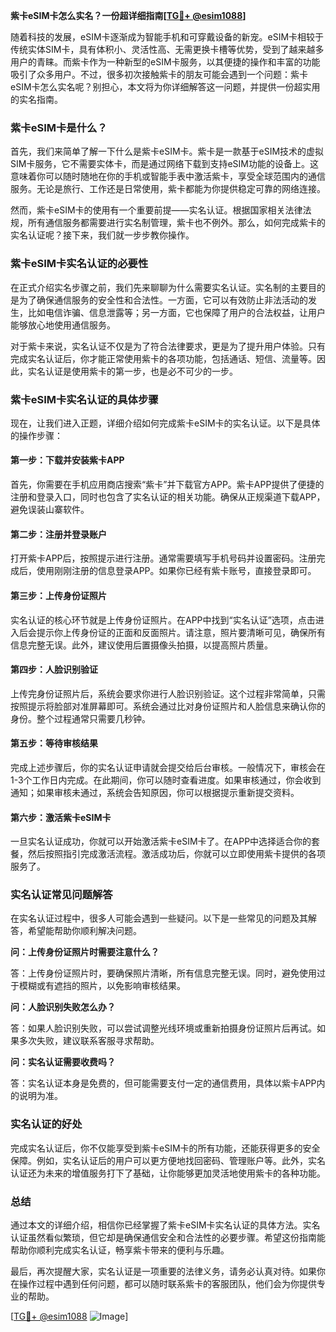 **紫卡eSIM卡怎么实名？一份超详细指南[[TG💪+ @esim1088](https://t.me/s/esim1088)]**

随着科技的发展，eSIM卡逐渐成为智能手机和可穿戴设备的新宠。eSIM卡相较于传统实体SIM卡，具有体积小、灵活性高、无需更换卡槽等优势，受到了越来越多用户的青睐。而紫卡作为一种新型的eSIM卡服务，以其便捷的操作和丰富的功能吸引了众多用户。不过，很多初次接触紫卡的朋友可能会遇到一个问题：紫卡eSIM卡怎么实名呢？别担心，本文将为你详细解答这一问题，并提供一份超实用的实名指南。

### 紫卡eSIM卡是什么？

首先，我们来简单了解一下什么是紫卡eSIM卡。紫卡是一款基于eSIM技术的虚拟SIM卡服务，它不需要实体卡，而是通过网络下载到支持eSIM功能的设备上。这意味着你可以随时随地在你的手机或智能手表中激活紫卡，享受全球范围内的通信服务。无论是旅行、工作还是日常使用，紫卡都能为你提供稳定可靠的网络连接。

然而，紫卡eSIM卡的使用有一个重要前提——实名认证。根据国家相关法律法规，所有通信服务都需要进行实名制管理，紫卡也不例外。那么，如何完成紫卡的实名认证呢？接下来，我们就一步步教你操作。

### 紫卡eSIM卡实名认证的必要性

在正式介绍实名步骤之前，我们先来聊聊为什么需要实名认证。实名制的主要目的是为了确保通信服务的安全性和合法性。一方面，它可以有效防止非法活动的发生，比如电信诈骗、信息泄露等；另一方面，它也保障了用户的合法权益，让用户能够放心地使用通信服务。

对于紫卡来说，实名认证不仅是为了符合法律要求，更是为了提升用户体验。只有完成实名认证后，你才能正常使用紫卡的各项功能，包括通话、短信、流量等。因此，实名认证是使用紫卡的第一步，也是必不可少的一步。

### 紫卡eSIM卡实名认证的具体步骤

现在，让我们进入正题，详细介绍如何完成紫卡eSIM卡的实名认证。以下是具体的操作步骤：

#### 第一步：下载并安装紫卡APP

首先，你需要在手机应用商店搜索“紫卡”并下载官方APP。紫卡APP提供了便捷的注册和登录入口，同时也包含了实名认证的相关功能。确保从正规渠道下载APP，避免误装山寨软件。

#### 第二步：注册并登录账户

打开紫卡APP后，按照提示进行注册。通常需要填写手机号码并设置密码。注册完成后，使用刚刚注册的信息登录APP。如果你已经有紫卡账号，直接登录即可。

#### 第三步：上传身份证照片

实名认证的核心环节就是上传身份证照片。在APP中找到“实名认证”选项，点击进入后会提示你上传身份证的正面和反面照片。请注意，照片要清晰可见，确保所有信息完整无误。此外，建议使用后置摄像头拍摄，以提高照片质量。

#### 第四步：人脸识别验证

上传完身份证照片后，系统会要求你进行人脸识别验证。这个过程非常简单，只需按照提示将脸部对准屏幕即可。系统会通过比对身份证照片和人脸信息来确认你的身份。整个过程通常只需要几秒钟。

#### 第五步：等待审核结果

完成上述步骤后，你的实名认证申请就会提交给后台审核。一般情况下，审核会在1-3个工作日内完成。在此期间，你可以随时查看进度。如果审核通过，你会收到通知；如果审核未通过，系统会告知原因，你可以根据提示重新提交资料。

#### 第六步：激活紫卡eSIM卡

一旦实名认证成功，你就可以开始激活紫卡eSIM卡了。在APP中选择适合你的套餐，然后按照指引完成激活流程。激活成功后，你就可以立即使用紫卡提供的各项服务了。

### 实名认证常见问题解答

在实名认证过程中，很多人可能会遇到一些疑问。以下是一些常见的问题及其解答，希望能帮助你顺利解决问题。

**问：上传身份证照片时需要注意什么？**

答：上传身份证照片时，要确保照片清晰，所有信息完整无误。同时，避免使用过于模糊或有遮挡的照片，以免影响审核结果。

**问：人脸识别失败怎么办？**

答：如果人脸识别失败，可以尝试调整光线环境或重新拍摄身份证照片后再试。如果多次失败，建议联系客服寻求帮助。

**问：实名认证需要收费吗？**

答：实名认证本身是免费的，但可能需要支付一定的通信费用，具体以紫卡APP内的说明为准。

### 实名认证的好处

完成实名认证后，你不仅能享受到紫卡eSIM卡的所有功能，还能获得更多的安全保障。例如，实名认证后的用户可以更方便地找回密码、管理账户等。此外，实名认证还为未来的增值服务打下了基础，让你能够更加灵活地使用紫卡的各种功能。

### 总结

通过本文的详细介绍，相信你已经掌握了紫卡eSIM卡实名认证的具体方法。实名认证虽然看似繁琐，但它却是确保通信安全和合法性的必要步骤。希望这份指南能帮助你顺利完成实名认证，畅享紫卡带来的便利与乐趣。

最后，再次提醒大家，实名认证是一项重要的法律义务，请务必认真对待。如果你在操作过程中遇到任何问题，都可以随时联系紫卡的客服团队，他们会为你提供专业的帮助。

[[TG💪+ @esim1088](https://t.me/s/esim1088) ![Image](https://i.postimg.cc/4NQfJmqS/Snipaste-2025-05-13-00-14-12.png)]